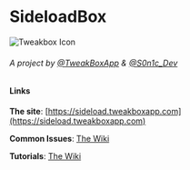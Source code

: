 # SideloadBox
![Tweakbox Icon](https://sideload.tweakboxapp.com/cdn/fe3cd1fc2b2034d307a6298845e216c4.png?v1)
###### A project by [@TweakBoxApp](https://twitter.com/TweakBoxApp) & [@S0n1c_Dev](https://twitter.com/S0n1c_Dev)


#### Links
**The site**: [https://sideload.tweakboxapp.com](https://sideload.tweakboxapp.com)

**Common Issues**: [The Wiki](https://github.com/TweakBoxApp/SideloadBox/wiki/Common-Issues)

**Tutorials**: [The Wiki](https://github.com/TweakBoxApp/SideloadBox/wiki/Getting-Started)
